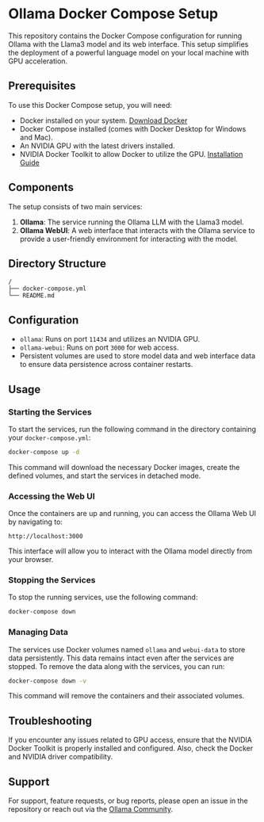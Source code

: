 # Ollama Docker Compose Setup

This repository contains the Docker Compose configuration for running Ollama with the Llama3 model and its web interface. This setup simplifies the deployment of a powerful language model on your local machine with GPU acceleration.

## Prerequisites

To use this Docker Compose setup, you will need:

- Docker installed on your system. [Download Docker](https://www.docker.com/products/docker-desktop)
- Docker Compose installed (comes with Docker Desktop for Windows and Mac).
- An NVIDIA GPU with the latest drivers installed.
- NVIDIA Docker Toolkit to allow Docker to utilize the GPU. [Installation Guide](https://github.com/NVIDIA/nvidia-docker)

## Components

The setup consists of two main services:

1. **Ollama**: The service running the Ollama LLM with the Llama3 model.
2. **Ollama WebUI**: A web interface that interacts with the Ollama service to provide a user-friendly environment for interacting with the model.

## Directory Structure

```plaintext
/
├── docker-compose.yml
└── README.md
```

## Configuration

- `ollama`: Runs on port `11434` and utilizes an NVIDIA GPU.
- `ollama-webui`: Runs on port `3000` for web access.
- Persistent volumes are used to store model data and web interface data to ensure data persistence across container restarts.

## Usage

### Starting the Services

To start the services, run the following command in the directory containing your `docker-compose.yml`:

```bash
docker-compose up -d
```

This command will download the necessary Docker images, create the defined volumes, and start the services in detached mode.

### Accessing the Web UI

Once the containers are up and running, you can access the Ollama Web UI by navigating to:

```
http://localhost:3000
```

This interface will allow you to interact with the Ollama model directly from your browser.

### Stopping the Services

To stop the running services, use the following command:

```bash
docker-compose down
```

### Managing Data

The services use Docker volumes named `ollama` and `webui-data` to store data persistently. This data remains intact even after the services are stopped. To remove the data along with the services, you can run:

```bash
docker-compose down -v
```

This command will remove the containers and their associated volumes.

## Troubleshooting

If you encounter any issues related to GPU access, ensure that the NVIDIA Docker Toolkit is properly installed and configured. Also, check the Docker and NVIDIA driver compatibility.

## Support

For support, feature requests, or bug reports, please open an issue in the repository or reach out via the [Ollama Community](https://ollama.ai/community).
